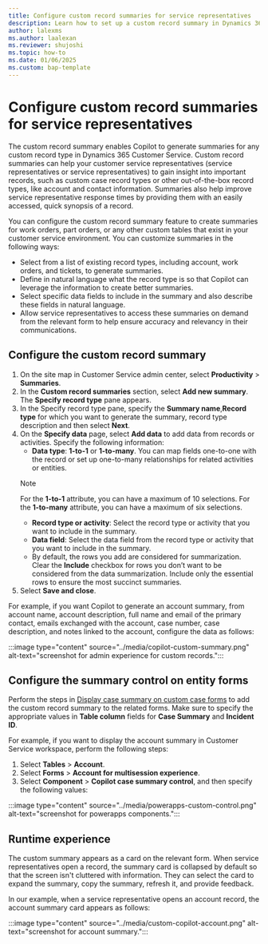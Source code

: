 ```yaml
---
title: Configure custom record summaries for service representatives
description: Learn how to set up a custom record summary in Dynamics 365 Customer Service.
author: lalexms 
ms.author: laalexan
ms.reviewer: shujoshi
ms.topic: how-to 
ms.date: 01/06/2025
ms.custom: bap-template 
---
```


# Configure custom record summaries for service representatives

The custom record summary enables Copilot to generate summaries for any custom record type in Dynamics 365 Customer Service. Custom record summaries can help your customer service representatives (service representatives or service representatives) to gain insight into important records, such as custom case record types or other out-of-the-box record types, like account and contact information. Summaries also help improve service representative response times by providing them with an easily accessed, quick synopsis of a record.

You can configure the custom record summary feature to create summaries for work orders, part orders, or any other custom tables that exist in your customer service environment. You can customize summaries in the following ways:
- Select from a list of existing record types, including account, work orders, and tickets, to generate summaries.
- Define in natural language what the record type is so that Copilot can leverage the information to create better summaries.
- Select specific data fields to include in the summary and also describe these fields in natural language.
- Allow service representatives to access these summaries on demand from the relevant form to help ensure accuracy and relevancy in their communications.

## Configure the custom record summary

1. On the site map in Customer Service admin center, select **Productivity** > **Summaries**.
1. In the **Custom record summaries** section, select **Add new summary**. The **Specify record type** pane appears.
1. In the Specify record type pane, specify the **Summary name**,**Record type** for which you want to generate the summary, record type description and then select **Next**.  
1. On the **Specify data** page, select **Add data** to add data from records or activities. Specify the following information:
   - **Data type**: **1-to-1** or **1-to-many**. You can map fields one-to-one with the record or set up one-to-many relationships for related activities or entities.
    > [!Note]
    > For the **1-to-1** attribute, you can have a maximum of 10 selections. For the **1-to-many** attribute, you can have a maximum of six selections.
   - **Record type or activity**: Select the record type or activity that you want to include in the summary.
   - **Data field**: Select the data field from the record type or activity that you want to include in the summary.
   - By default, the rows you add are considered for summarization. Clear the **Include** checkbox for rows you don’t want to be considered from the data summarization. Include only the essential rows to ensure the most succinct summaries.
1. Select **Save and close**.

For example, if you want Copilot to generate an account summary, from account name, account description, full name and email of the primary contact, emails exchanged with the account, case number, case description, and notes linked to the account, configure the data as follows:

:::image type="content" source="../media/copilot-custom-summary.png" alt-text="screenshot for admin experience for custom records.":::


## Configure the summary control on entity forms

Perform the steps in [Display case summary on custom case forms](copilot-powerapps-settings.md) to add the custom record summary to the related forms. Make sure to specify the appropriate values in **Table column** fields for **Case Summary** and **Incident ID**.

For example, if you want to display the account summary in Customer Service workspace, perform the following steps:
1. Select **Tables** > **Account**.
1. Select **Forms** > **Account for multisession experience**.
1. Select **Component** > **Copilot case summary control**, and then specify the following values:

  :::image type="content" source="../media/powerapps-custom-control.png" alt-text="screenshot for powerapps components.":::

## Runtime experience

The custom summary appears as a card on the relevant form. When service representatives open a record, the summary card is collapsed by default so that the screen isn't cluttered with information. They can select the card to expand the summary, copy the summary, refresh it, and provide feedback.

In our example, when a service representative opens an account record, the account summary card appears as follows:

:::image type="content" source="../media/custom-copilot-account.png" alt-text="screenshot for account summary.":::
